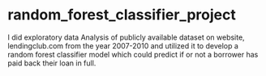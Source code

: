 # random_forest_classifier_project
I did exploratory data Analysis of publicly available dataset on website, lendingclub.com from the year 2007-2010 and utilized it to develop a random forest classifier model which could predict if or not a borrower has paid back their loan in full.
